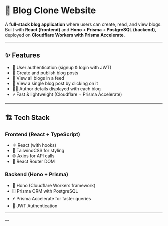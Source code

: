 # 📝 Blog Clone Website  

A **full-stack blog application** where users can create, read, and view blogs. Built with **React (frontend)** and **Hono + Prisma + PostgreSQL (backend)**, deployed on **Cloudflare Workers with Prisma Accelerate**.  

---

## ✨ Features  

- 🔐 User authentication (signup & login with JWT)  
- 📰 Create and publish blog posts  
- 📄 View all blogs in a feed  
- 🔎 View a single blog post by clicking on it  
- 🧑‍💻 Author details displayed with each blog  
- ⚡ Fast & lightweight (Cloudflare + Prisma Accelerate)  

---

## 🏗️ Tech Stack  

### Frontend (React + TypeScript)  
- ⚛️ React (with hooks)  
- 🎨 TailwindCSS for styling  
- 🌐 Axios for API calls  
- 🔄 React Router DOM  

### Backend (Hono + Prisma)  
- 🚀 Hono (Cloudflare Workers framework)  
- 🗄️ Prisma ORM with PostgreSQL  
- ⚡ Prisma Accelerate for faster queries  
- 🔑 JWT Authentication

 ---

--
